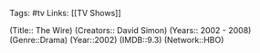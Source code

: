 Tags: #tv
Links: [[TV Shows]]

(Title:: The Wire)
(Creators:: David Simon)
(Years:: 2002 - 2008)
(Genre::Drama)
(Year::2002)
(IMDB::9.3)
(Network::HBO)







